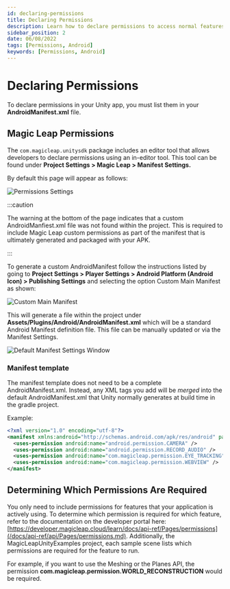 ```yaml
---
id: declaring-permissions
title: Declaring Permissions
description: Learn how to declare permissions to access normal features or request access to dangerous ones.
sidebar_position: 2
date: 06/08/2022
tags: [Permissions, Android]
keywords: [Permissions, Android]
---
```


# Declaring Permissions 

To declare permissions in your Unity app, you must list them in your **AndroidManifest.xml** file.

## Magic Leap Permissions

The `com.magicleap.unitysdk` package includes an editor tool that allows developers to declare permissions using an in-editor tool. This tool can be found under **Project Settings > Magic Leap > Manifest Settings.**

By default this page will appear as follows:

![Permissions Settings](/img/unity/PermissionsSettingsManifest.png)

:::caution

The warning at the bottom of the page indicates that a custom AndroidManfiest.xml file was not found within the project. This is required to include Magic Leap custom permissions as part of the manifest that is ultimately generated and packaged with your APK.

:::

To generate a custom AndroidManifest follow the instructions listed by going to **Project Settings > Player Settings > Android Platform (Android Icon) > Publishing Settings** and selecting the option Custom Main Manifest as shown:

![Custom Main Manifest](/img/unity/CustomMainManifest.png)

This will generate a file within the project under **Assets/Plugins/Android/AndroidManifest.xml** which will be a standard Android Manifest definition file. This file can be manually updated or via the Manifest Settings.

![Default Manifest Settings Window](/img/unity/ManifestSettingsPermissions.png)

### Manifest template

The manifest template does not need to be a complete AndroidManifest.xml. Instead, any XML tags you add will be _merged_ into the default AndroidManifest.xml that Unity normally generates at build time in the gradle project.

Example:

```xml
<?xml version="1.0" encoding="utf-8"?>
<manifest xmlns:android="http://schemas.android.com/apk/res/android" package="com.unity3d.player" xmlns:tools="http://schemas.android.com/tools">
  <uses-permission android:name="android.permission.CAMERA" />
  <uses-permission android:name="android.permission.RECORD_AUDIO" />
  <uses-permission android:name="com.magicleap.permission.EYE_TRACKING" />
  <uses-permission android:name="com.magicleap.permission.WEBVIEW" />
</manifest>
```

## Determining Which Permissions Are Required

You only need to include permissions for features that your application is actively using. To determine which permission is required for which feature, refer to the documentation on the developer portal here: [https://developer.magicleap.cloud/learn/docs/api-ref/Pages/permissions](/docs/api-ref/api/Pages/permissions.md). Additionally, the MagicLeapUnityExamples project, each sample scene lists which permissions are required for the feature to run.

For example, if you want to use the Meshing or the Planes API, the permission **com.magicleap.permission.WORLD_RECONSTRUCTION** would be required.
